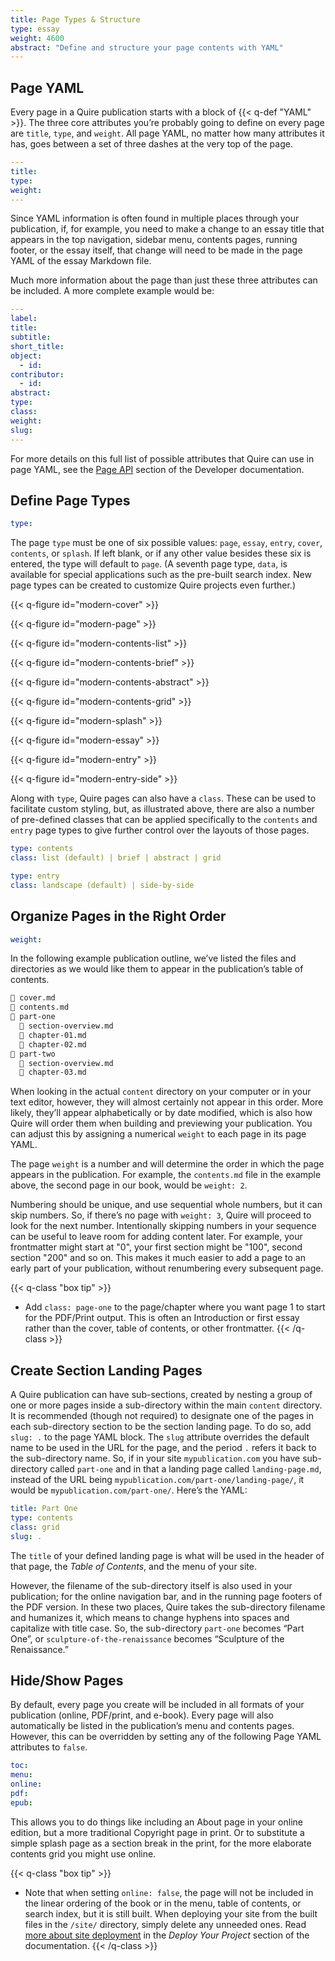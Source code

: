 ```yaml
---
title: Page Types & Structure
type: essay
weight: 4600
abstract: "Define and structure your page contents with YAML"
---
```


## Page YAML

Every page in a Quire publication starts with a block of {{< q-def "YAML" >}}. The three core attributes you’re probably going to define on every page are `title`, `type`, and `weight`. All page YAML, no matter how many attributes it has, goes between a set of three dashes at the very top of the page.

```yaml
---
title:
type:
weight:
---
```

Since YAML information is often found in multiple places through your publication, if, for example, you need to make a change to an essay title that appears in the top navigation, sidebar menu, contents pages, running footer, or the essay itself, that change will need to be made in the page YAML of the essay Markdown file.

Much more information about the page than just these three attributes can be included. A more complete example would be:

```yaml
---
label:
title:
subtitle:
short_title:
object:
  - id:
contributor:
  - id:
abstract:
type:
class:
weight:
slug:
---
```

For more details on this full list of possible attributes that Quire can use in page YAML, see the [Page API](/documentation/for-developers/#page-api) section of the Developer documentation.

## Define Page Types

```yaml
type:
```

The page `type` must be one of six possible values: `page`, `essay`, `entry`, `cover`, `contents`, or `splash`. If left blank, or if any other value besides these six is entered, the type will default to `page`. (A seventh page type, `data`, is available for special applications such as the pre-built search index. New page types can be created to customize Quire projects even further.)

{{< q-figure id="modern-cover" >}}

{{< q-figure id="modern-page" >}}

{{< q-figure id="modern-contents-list" >}}

{{< q-figure id="modern-contents-brief" >}}

{{< q-figure id="modern-contents-abstract" >}}

{{< q-figure id="modern-contents-grid" >}}

{{< q-figure id="modern-splash" >}}

{{< q-figure id="modern-essay" >}}

{{< q-figure id="modern-entry" >}}

{{< q-figure id="modern-entry-side" >}}

Along with `type`, Quire pages can also have a `class`. These can be used to facilitate custom styling, but, as illustrated above, there are also a number of pre-defined classes that can be applied specifically to the `contents` and `entry` page types to give further control over the layouts of those pages.

```yaml
type: contents
class: list (default) | brief | abstract | grid
```

```yaml
type: entry
class: landscape (default) | side-by-side
```

## Organize Pages in the Right Order

```yaml
weight:
```

In the following example publication outline, we’ve listed the files and directories as we would like them to appear in the publication’s table of contents. 

```md
📄 cover.md
📄 contents.md
📁 part-one
  📄 section-overview.md
  📄 chapter-01.md
  📄 chapter-02.md
📁 part-two
  📄 section-overview.md
  📄 chapter-03.md
```

When looking in the actual `content` directory on your computer or in your text editor, however, they will almost certainly not appear in this order. More likely, they’ll appear alphabetically or by date modified, which is also how Quire will order them when building and previewing your publication. You can adjust this by assigning a numerical `weight` to each page in its page YAML.

The page `weight` is a number and will determine the order in which the page appears in the publication. For example, the `contents.md` file in the example above, the second page in our book, would be `weight: 2`.

Numbering should be unique, and use sequential whole numbers, but it can skip numbers. So, if there’s no page with `weight: 3`, Quire will proceed to look for the next number. Intentionally skipping numbers in your sequence can be useful to leave room for adding content later. For example, your frontmatter might start at "0", your first section might be "100", second section "200" and so on. This makes it much easier to add a page to an early part of your publication, without renumbering every subsequent page.

{{< q-class "box tip" >}}
- Add `class: page-one` to the page/chapter where you want page 1 to start for the PDF/Print output. This is often an Introduction or first essay rather than the cover, table of contents, or other frontmatter.
{{< /q-class >}}

## Create Section Landing Pages

A Quire publication can have sub-sections, created by nesting a group of one or more pages inside a sub-directory within the main `content` directory. It is recommended (though not required) to designate one of the pages in each sub-directory section to be the section landing page. To do so, add `slug: .` to the page YAML block. The `slug` attribute overrides the default name to be used in the URL for the page, and the period `.` refers it back to the sub-directory name. So, if in your site `mypublication.com` you have sub-directory called `part-one` and in that a landing page called `landing-page.md`, instead of the URL being `mypublication.com/part-one/landing-page/`, it would be `mypublication.com/part-one/`. Here’s the YAML:

```yaml
title: Part One
type: contents
class: grid
slug: .
```

The `title` of your defined landing page is what will be used in the header of that page, the *Table of Contents*, and the menu of your site.

However, the filename of the sub-directory itself is also used in your publication; for the online navigation bar, and in the running page footers of the PDF version. In these two places, Quire takes the sub-directory filename and humanizes it, which means to change hyphens into spaces and capitalize with title case. So, the sub-directory `part-one` becomes “Part One”, or `sculpture-of-the-renaissance` becomes “Sculpture of the Renaissance.”

## Hide/Show Pages

By default, every page you create will be included in all formats of your publication (online, PDF/print, and e-book). Every page will also automatically be listed in the publication’s menu and contents pages. However, this can be overridden by setting any of the following Page YAML attributes to `false`.

```yaml
toc:
menu:
online:
pdf:
epub:
```

This allows you to do things like including an About page in your online edition, but a more traditional Copyright page in print. Or to substitute a simple splash page as a section break in the print, for the more elaborate contents grid you might use online.

{{< q-class "box tip" >}}
- Note that when setting `online: false`, the page will not be included in the linear ordering of the book or in the menu, table of contents, or search index, but it is still built. When deploying your site from the built files in the `/site/` directory, simply delete any unneeded ones. Read [more about site deployment](/documentation/site-deploy/) in the *Deploy Your Project* section of the documentation.
{{< /q-class >}}
